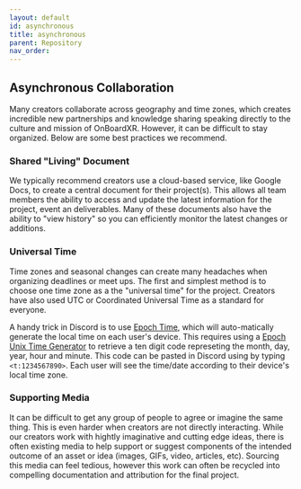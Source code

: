 ```yaml
---
layout: default
id: asynchronous
title: asynchronous
parent: Repository
nav_order: 
---
```


## Asynchronous Collaboration
Many creators collaborate across geography and time zones, which creates incredible new partnerships and knowledge sharing speaking directly to the culture and mission of OnBoardXR. However, it can be difficult to stay organized. Below are some best practices we recommend. 

### Shared "Living" Document
We typically recommend creators use a cloud-based service, like Google Docs, to create a central document for their project(s). This allows all team members the ability to access and update the latest information for the project, event an deliverables. Many of these documents also have the ability to "view history" so you can efficiently monitor the latest changes or additions. 

### Universal Time
Time zones and seasonal changes can create many headaches when organizing deadlines or meet ups. The first and simplest method is to choose one time zone as a the "universal time" for the project. Creators have also used UTC or Coordinated Universal Time as a standard for everyone. 

A handy trick in Discord is to use [Epoch Time](https://discord.com/developers/docs/reference#message-formatting-formats), which will auto-matically generate the local time on each user's device. This requires using a [Epoch Unix Time Generator](https://www.unixtimestamp.com/) to retrieve a ten digit code represeting the month, day, year, hour and minute. This code can be pasted in Discord using by typing `<t:1234567890>`. Each user will see the time/date according to their device's local time zone.  

### Supporting Media
It can be difficult to get any group of people to agree or imagine the same thing. This is even harder when creators are not directly interacting. While our creators work with hightly imaginative and cutting edge ideas, there is often existing media to help support or suggest components of the intended outcome of an asset or idea (images, GIFs, video, articles, etc). Sourcing this media can feel tedious, however this work can often be recycled into compelling documentation and attribution for the final project.
